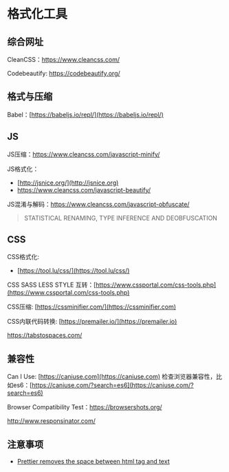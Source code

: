 # 格式化工具

## 综合网址

CleanCSS：https://www.cleancss.com/

Codebeautify: https://codebeautify.org/

## 格式与压缩

Babel：[https://babeljs.io/repl/](https://babeljs.io/repl/)

## JS

JS压缩：https://www.cleancss.com/javascript-minify/

JS格式化：

- [http://jsnice.org/](http://jsnice.org)
- https://www.cleancss.com/javascript-beautify/

JS混淆与解码：https://www.cleancss.com/javascript-obfuscate/

> STATISTICAL RENAMING, TYPE INFERENCE AND DEOBFUSCATION

## CSS

CSS格式化:

- [https://tool.lu/css/](https://tool.lu/css/)

CSS SASS LESS STYLE 互转：[https://www.cssportal.com/css-tools.php](https://www.cssportal.com/css-tools.php)

CSS压缩: [https://cssminifier.com/](https://cssminifier.com)

CSS内联代码转换: [https://premailer.io/](https://premailer.io)

https://tabstospaces.com/

## 兼容性

Can I Use: [https://caniuse.com](https://caniuse.com) 检查浏览器兼容性，比如es6：[https://caniuse.com/?search=es6](https://caniuse.com/?search=es6)

Browser Compatibility Test：https://browsershots.org/

http://www.responsinator.com/

## 注意事项

- [Prettier removes the space between html tag and text](https://stackoverflow.com/questions/61962982/prettier-removes-the-space-between-html-tag-and-text)
